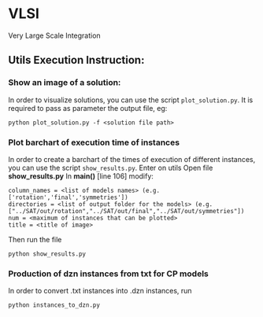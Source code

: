 # VLSI
Very Large Scale Integration

## Utils Execution Instruction:
### Show an image of a solution:

In order to visualize solutions, you can use the script `plot_solution.py`.
It is required to pass as parameter the output file, eg:
```
python plot_solution.py -f <solution file path>
```

### Plot barchart of execution time of instances

In order to create a barchart of the times of execution of different instances, you can use the script `show_results.py`.
Enter on utils
Open file <b>show_results.py</b>
In <b>main()</b> [line 106] modify:
```
column_names = <list of models names> (e.g. ['rotation','final','symmetries'])
directories = <list of output folder for the models> (e.g. ["../SAT/out/rotation","../SAT/out/final","../SAT/out/symmetries"])
num = <maximum of instances that can be plotted>
title = <title of image>
```
Then run the file 
```
python show_results.py
```

### Production of dzn instances from txt for CP models

In order to convert .txt instances into .dzn instances, run

```console
python instances_to_dzn.py
```

